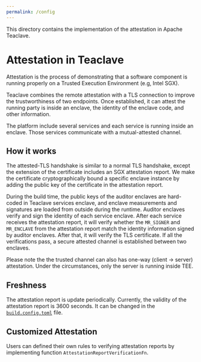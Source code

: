 ```yaml
---
permalink: /config
---
```


This directory contains the implementation of the attestation in Apache Teaclave.

# Attestation in Teaclave

Attestation is the process of demonstrating that a software component is running properly on a Trusted Execution Environment (e.g, Intel SGX). 

Teaclave combines the remote attestation with a TLS connection to improve the trustworthiness of two endpoints. Once established, it can attest the running party is inside an enclave, the identity of the enclave code, and other information.

The platform include several services and each service is running inside an enclave. Those services communicate with a mutual-attested channel.

## How it works

The attested-TLS handshake is similar to a normal TLS handshake, except the extension of the certificate includes an SGX attestation report. We make the certificate cryptographically bound a specific enclave instance by adding the public key of the certificate in the attestation report.  

During the build time, the public keys of the auditor enclaves are hard-coded in Teaclave services enclave, and enclave measurements and signatures are loaded from outside during the runtime. Auditor enclaves verify and sign the identity of each service enclave. After each service receives the attestation report, it will verify whether the `MR_SIGNER` and `MR_ENCLAVE` from the attestation report match the identity information signed by auditor enclaves. After that, it will verify the
TLS certificate. If all the verifications pass, a secure attested channel is 
established between two enclaves.

Please note the the trusted channel can also has one-way (client -> server) attestation. Under the circumstances, only the server is running inside TEE. 

## Freshness

The attestation report is update periodically. Currently, the validity of the
attestation report is 3600 seconds. It can be changed in the [`build.config.toml`](https://github.com/apache/incubator-teaclave/blob/master/config/build.config.toml)
file.

## Customized Attestation 

Users can defined their own rules to verifying attestation reports by implementing 
function `AttestationReportVerificationFn`.



